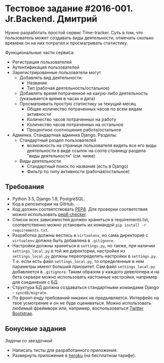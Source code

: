 Тестовое задание #2016-001. Jr.Backend. Дмитрий
==================================

Нужно разработать простой сервис Time-tracker. Суть в том, что пользователь может создавать виды деятельности, отмечать сколько времени он на них потратил и просматривать статистику.

Функциональные части сервиса:

 -  Регистрация пользователей
 -  Аутентификация пользователей
 -  Зарегистрированные пользователи могут
    -  Добавлять вид деятельности:
        -  Название
        -  Тип (рабочая деятельность/остальное)
    -  Добавлять время потраченное на какую-либо деятельность (указывается время в часах и дата)
    -  Просматривать простую статистику за текущий месяц
        -  Общее количество потраченных часов по всем видам активности
        -  Количество часов потраченных на работу
        -  Количество часов потраченных на остальное
        -  Процентное соотношение работа/остальное
-  Админка. Стандартная админка Django. Разделы:
    -  Стандартный раздел пользователей
        -  возможность на странице пользователя видеть все его виды деятельности в виде ссылок на соотв страницу раздела "виды деятельности" (см. ниже)
    -  Виды деятельности
        -  Стандартный поиск по названия (есть в Django)
        -  Фильтр по типу активности (рабочая/остальное)



Требования
----------

-  Python 3.5, Django 1.8, PostgreSQL.
-  Код в репозитории на GitHub.
-  Код должен соответствовать [PEP8](https://www.python.org/dev/peps/pep-0008/). Для проверки соответствия можно использовать [pep8 checker](https://pypi.python.org/pypi/pep8).
-  Список всех зависимостей должен храниться в requirements.txt, соответственно можно установить их командой `pip install -r requirements.txt`.
-  Разработка должны вестись в `virtualenv`, но сама директория с `virtualenv` должна быть добавлена в `.gitignore`.
-  Настройки должны храниться в `settings.py`, но также, при наличии `settings_local.py` в той же директории, настройки из `settings_local.py` должны переопределять настройки в `settings.py`. Т.е. если есть файл `settings_local.py`, то определенные в нем параметры имеют больший приоритет. Сам файл `settings_local.py` добавляется в `.gitignore`. Таким образом у каждого девелопера и на бета сервере можно использовать кастомные настройки, например для соединения с БД.
-  Структура БД должна создаваться стандартными командами Django - `syncdb/migrate`.
-  По фронт-енду требований никаких не предъявляется. Интерфейс на твое усмотрение и он не буде оцениваться. Можно использовать любимый фреймворк или, например, воспользоваться [Twitter Bootstrap](http://getbootstrap.com).


Бонусные задания
-----------------

_Задачи со звездочкой_

-  Написать тесты для разработанного приложения.
-  Развернуть приложение в [heroku](https://www.heroku.com/) (на бесплатном тарифе).

